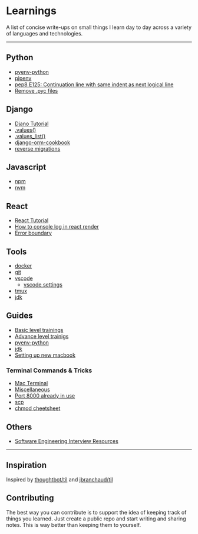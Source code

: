 # Learnings

A list of concise write-ups on small things I learn day to day across a
variety of languages and technologies.

---

## Python

- [pyenv-python](./guides/pyenv-python.md)
- [pipenv](./guides/pipenv.md)
- [pep8 E125: Continuation line with same indent as next logical line](python/pep8-e125.md)
- [Remove .pyc files](python/remove-pyc.md)

## Django

- [Djano Tutorial](./guides/advance-trainings.md#django--python)
- [.values()](django/values.md)
- [.values_list()](django/values-list.md)
- [django-orm-cookbook](django/django-orm-cookbook.md)
- [reverse migrations](django/reverse-migrations.md)

## Javascript

- [npm](./guides/npm.md)
- [nvm](./guides/nvm-npm-yarn.md)

## React

- [React Tutorial](./guides/advance-trainings.md#reactjs)
- [How to console log in react render](react/console-log.md)
- [Error boundary](react/error-handling.md)

## Tools

- [docker](tools/docker.md)
- [git](tools/git.md)
- [vscode](tools/vscode.md)
  - [vscode settings](./tools/vscode-settings.json)
- [tmux](tools/tmux.md)
- [jdk](./guides/mac-jdk.md)

## Guides

- [Basic level trainings](./guides/basic-trainings.md)
- [Advance level trainigs](./guides/advance-trainings.md)
- [pyenv-python](./guides/pyenv-python.md)
- [jdk](./guides/mac-jdk.md)
- [Setting up new macbook](./new-machine/macbook.md)

### Terminal Commands & Tricks

- [Mac Terminal](tools/mac-terminal.md)
- [Miscellaneous](tools/commandline.md#miscellaneous)
- [Port 8000 already in use](tools/mac-terminal.md#port-8000-already-in-use)
- [scp](tools/commandline.md#scp-command)
- [chmod cheetsheet](tools/commandline.md#chmod-cheetsheet)

## Others

- [Software Engineering Interview Resources](others/interview-resources.md)

---

## Inspiration

Inspired by [thoughtbot/til](https://github.com/thoughtbot/til) and [jbranchaud/til](https://github.com/jbranchaud/til)

## Contributing

The best way you can contribute is to support the idea of keeping track of things you learned. Just create a public repo and start writing and sharing notes. This is way better than keeping them to yourself.
